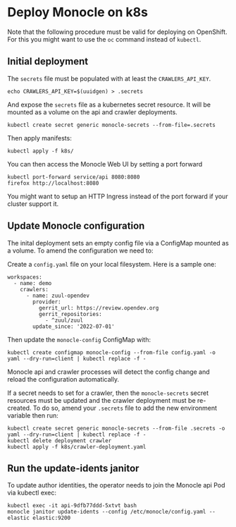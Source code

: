# Deploy Monocle on k8s

Note that the following procedure must be valid for deploying on OpenShift. For this
you might want to use the `oc` command instead of `kubectl`.

## Initial deployment

The `secrets` file must be populated with at least the `CRAWLERS_API_KEY`.

```
echo CRAWLERS_API_KEY=$(uuidgen) > .secrets
```

And expose the `secrets` file as a kubernetes secret resource. It will be mounted
as a volume on the api and crawler deployments.

```
kubectl create secret generic monocle-secrets --from-file=.secrets
```

Then apply manifests:

```
kubectl apply -f k8s/
```

You can then access the Monocle Web UI by setting a port forward

```
kubectl port-forward service/api 8080:8080
firefox http://localhost:8080
```

You might want to setup an HTTP Ingress instead of the port forward if your cluster support it.

## Update Monocle configuration

The inital deployment sets an empty config file via a ConfigMap mounted as a volume. To
amend the configuration we need to:

Create a `config.yaml` file on your local filesystem. Here is a sample one:

```
workspaces:
  - name: demo
    crawlers:
      - name: zuul-opendev
        provider:
          gerrit_url: https://review.opendev.org
          gerrit_repositories:
            - ^zuul/zuul
        update_since: '2022-07-01'
```

Then update the `monocle-config` ConfigMap with:

```
kubectl create configmap monocle-config --from-file config.yaml -o yaml --dry-run=client | kubectl replace -f -
```

Monocle api and crawler processes will detect the config change and reload the
configuration automatically.

If a secret needs to set for a crawler, then the `monocle-secrets` secret resources must be updated
and the crawler deployment must be re-created. To do so, amend your `.secrets` file to add the new
environment variable then run:

```
kubectl create secret generic monocle-secrets --from-file .secrets -o yaml --dry-run=client | kubectl replace -f -
kubectl delete deployment crawler
kubectl apply -f k8s/crawler-deployment.yaml
```

## Run the update-idents janitor

To update author identities, the operator needs to join the Monocle api Pod via kubectl exec:

```
kubectl exec -it api-9dfb77ddd-5xtvt bash
monocle janitor update-idents --config /etc/monocle/config.yaml --elastic elastic:9200
```
